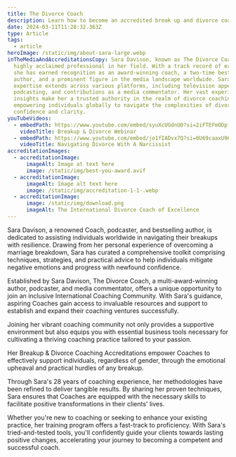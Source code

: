```yaml
---
title: The Divorce Coach
description: Learn how to become an accredited break up and divorce coach with Sara Davison
date: 2024-03-11T11:28:32.363Z
type: Article
tags:
  - article
heroImage: /static/img/about-sara-large.webp
inTheMediaAndAccreditationsCopy: Sara Davison, known as The Divorce Coach, is a
  highly acclaimed professional in her field. With a track record of excellence,
  she has earned recognition as an award-winning coach, a two-time best-selling
  author, and a prominent figure in the media landscape worldwide. Sara's
  expertise extends across various platforms, including television appearances,
  podcasting, and contributions as a media commentator. Her vast experience and
  insights make her a trusted authority in the realm of divorce coaching,
  empowering individuals globally to navigate the complexities of divorce with
  confidence and clarity.
youTubeVideos:
  - embedPath: https://www.youtube.com/embed/syuXcUGdnU0?si=2iFTEFmODpfTFYFQ
    videoTitle: Breakup & Divorce Webinar
  - embedPath: https://www.youtube.com/embed/jo1fIADvx7Q?si=0U69caaxU96wMAe5
    videoTitle: Navigating Divorce With A Narcissist
accreditationImages:
  - accreditationImage:
      imageAlt: Image at text here
      image: /static/img/best-you-award.avif
  - accreditationImage:
      imageAlt: Image alt text here
      image: /static/img/accreditation-1-1-.webp
  - accreditationImage:
      image: /static/img/download.png
      imageAlt: The International Divorce Coach of Excellence
---
```

Sara Davison, a renowned Coach, podcaster, and bestselling author, is dedicated to assisting individuals worldwide in navigating their breakups with resilience. Drawing from her personal experience of overcoming a marriage breakdown, Sara has curated a comprehensive toolkit comprising techniques, strategies, and practical advice to help individuals mitigate negative emotions and progress with newfound confidence.

Established by Sara Davison, The Divorce Coach, a multi-award-winning author, podcaster, and media commentator, offers a unique opportunity to join an inclusive International Coaching Community. With Sara's guidance, aspiring Coaches gain access to invaluable resources and support to establish and expand their coaching ventures successfully.

Joining her vibrant coaching community not only provides a supportive environment but also equips you with essential business tools necessary for cultivating a thriving coaching practice tailored to your passion.

Her Breakup & Divorce Coaching Accreditations empower Coaches to effectively support individuals, regardless of gender, through the emotional upheaval and practical hurdles of any breakup.

Through Sara's 28 years of coaching experience, her methodologies have been refined to deliver tangible results. By sharing her proven techniques, Sara ensures that Coaches are equipped with the necessary skills to facilitate positive transformations in their clients' lives.

Whether you're new to coaching or seeking to enhance your existing practice, her training program offers a fast-track to proficiency. With Sara's tried-and-tested tools, you'll confidently guide your clients towards lasting positive changes, accelerating your journey to becoming a competent and successful coach.
